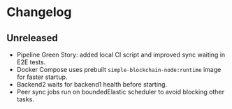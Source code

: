 # Changelog

## Unreleased
- Pipeline Green Story: added local CI script and improved sync waiting in E2E tests.
- Docker Compose uses prebuilt `simple-blockchain-node:runtime` image for faster startup.
- Backend2 waits for backend1 health before starting.
- Peer sync jobs run on boundedElastic scheduler to avoid blocking other tasks.
